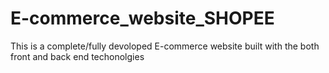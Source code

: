 # E-commerce_website_SHOPEE
 This is a complete/fully devoloped E-commerce website built with the both front and back end techonolgies

